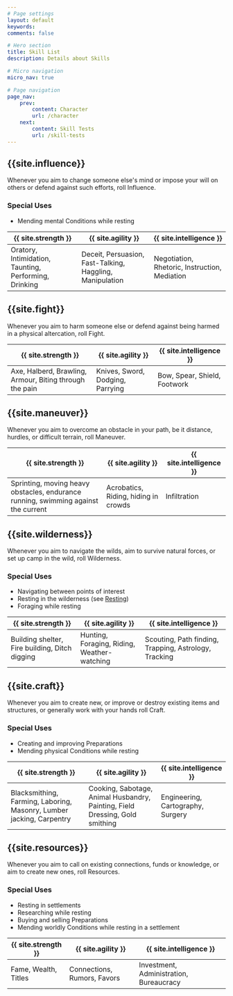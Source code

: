 ```yaml
---
# Page settings
layout: default
keywords:
comments: false

# Hero section
title: Skill List
description: Details about Skills

# Micro navigation
micro_nav: true

# Page navigation
page_nav:
    prev:
        content: Character
        url: /character
    next:
        content: Skill Tests
        url: /skill-tests
---
```


## {{site.influence}}

Whenever you aim to change someone else's mind or impose your will on others or defend against such efforts, roll Influence.

### Special Uses

- Mending mental Conditions while resting

| {{ site.strength }}                                   | {{ site.agility }}                                       | {{ site.intelligence }}                       |
|-------------------------------------------------------|----------------------------------------------------------|-----------------------------------------------|
| Oratory, Intimidation, Taunting, Performing, Drinking | Deceit, Persuasion, Fast-Talking, Haggling, Manipulation | Negotiation, Rhetoric, Instruction, Mediation |


## {{site.fight}}

Whenever you aim to harm someone else or defend against being harmed in a physical altercation, roll Fight.

| {{ site.strength }}                                     | {{ site.agility }}               | {{ site.intelligence }}      |
|---------------------------------------------------------|----------------------------------|------------------------------|
| Axe, Halberd, Brawling, Armour, Biting through the pain | Knives, Sword, Dodging, Parrying | Bow, Spear, Shield, Footwork |


## {{site.maneuver}}

Whenever you aim to overcome an obstacle in your path, be it distance, hurdles, or difficult terrain, roll Maneuver.

| {{ site.strength }}                                                                | {{ site.agility }}                   | {{ site.intelligence }} |
|------------------------------------------------------------------------------------|--------------------------------------|-------------------------|
| Sprinting, moving heavy obstacles, endurance running, swimming against the current | Acrobatics, Riding, hiding in crowds | Infiltration            |


## {{site.wilderness}}

Whenever you aim to navigate the wilds, aim to survive natural forces, or set up camp in the wild, roll Wilderness.

### Special Uses

- Navigating between points of interest
- Resting in the wilderness (see [Resting](Resting))
- Foraging while resting

| {{ site.strength }}                            | {{ site.agility }}                          | {{ site.intelligence }}                               |
|------------------------------------------------|---------------------------------------------|-------------------------------------------------------|
| Building shelter, Fire building, Ditch digging | Hunting, Foraging, Riding, Weather-watching | Scouting, Path finding, Trapping, Astrology, Tracking |


## {{site.craft}}

Whenever you aim to create new, or improve or destroy existing items and structures, or generally work with your hands roll Craft.

### Special Uses

- Creating and improving Preparations
- Mending physical Conditions while resting

| {{ site.strength }}                                                  | {{ site.agility }}                                                           | {{ site.intelligence }}           |
|----------------------------------------------------------------------|------------------------------------------------------------------------------|-----------------------------------|
| Blacksmithing, Farming, Laboring, Masonry, Lumber jacking, Carpentry | Cooking, Sabotage, Animal Husbandry, Painting, Field Dressing, Gold smithing | Engineering, Cartography, Surgery |


## {{site.resources}}

Whenever you aim to call on existing connections, funds or knowledge, or aim to create new ones, roll Resources.

### Special Uses

- Resting in settlements
- Researching while resting
- Buying and selling Preparations
- Mending worldly Conditions while resting in a settlement

| {{ site.strength }}  | {{ site.agility }}          | {{ site.intelligence }}                 |
|----------------------|-----------------------------|-----------------------------------------|
| Fame, Wealth, Titles | Connections, Rumors, Favors | Investment, Administration, Bureaucracy |
